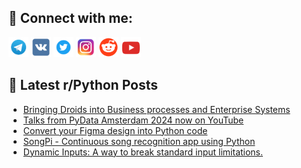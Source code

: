 ## 🔎 Connect with me:
[<img src="https://github.com/bullbesh/bullbesh/blob/main/images/Telegram.png" width="32" height="32" />](https://t.me/bullbesh)
[<img src="https://github.com/bullbesh/bullbesh/blob/main/images/VK.png" width="32" height="32" />](https://vk.com/bullbesh)
[<img src="https://github.com/bullbesh/bullbesh/blob/main/images/Twitter.png" width="32" height="32" />](https://twitter.com/bullbesh1)
[<img src="https://github.com/bullbesh/bullbesh/blob/main/images/Instagram.png" width="32" height="32" />](https://www.instagram.com/bullbesh)
[<img src="https://github.com/bullbesh/bullbesh/blob/main/images/Reddit.png" width="32" height="32" />](https://www.reddit.com/user/bullbesh)
[<img src="https://github.com/bullbesh/bullbesh/blob/main/images/YouTube.png" width="32" height="32" />](https://www.youtube.com/channel/UCtfjRs6uzgq5mfm8S06WTcg)

## 📕 Latest r/Python Posts
<!-- BLOG-POST-LIST:START -->
- [Bringing Droids into Business processes and Enterprise Systems](https://www.reddit.com/r/Python/comments/1gaa3ol/bringing_droids_into_business_processes_and/)
- [Talks from PyData Amsterdam 2024 now on YouTube](https://www.reddit.com/r/Python/comments/1ga9frr/talks_from_pydata_amsterdam_2024_now_on_youtube/)
- [Convert your Figma design into Python code](https://www.reddit.com/r/Python/comments/1ga7vew/convert_your_figma_design_into_python_code/)
- [SongPi - Continuous song recognition app using Python](https://www.reddit.com/r/Python/comments/1ga7dnr/songpi_continuous_song_recognition_app_using/)
- [Dynamic Inputs: A way to break standard input limitations.](https://www.reddit.com/r/Python/comments/1ga79jf/dynamic_inputs_a_way_to_break_standard_input/)
<!-- BLOG-POST-LIST:END -->
